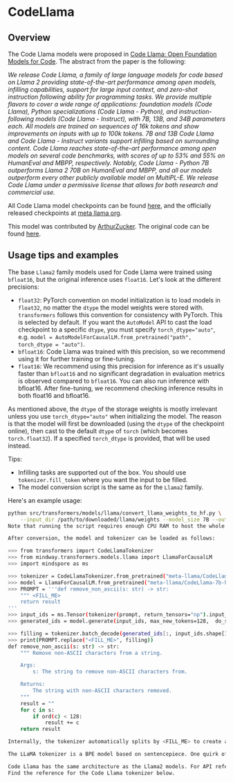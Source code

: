 
# CodeLlama

## Overview

The Code Llama models were proposed in [Code Llama: Open Foundation Models for Code](https://ai.meta.com/research/publications/code-llama-open-foundation-models-for-code/).
The abstract from the paper is the following:

*We release Code Llama, a family of large language models for code based on Llama 2 providing state-of-the-art performance among open models, infilling capabilities, support for large input context, and zero-shot instruction following ability for programming tasks. We provide multiple flavors to cover a wide range of applications: foundation models (Code Llama), Python specializations (Code Llama - Python), and instruction-following models (Code Llama - Instruct), with 7B, 13B, and 34B parameters each. All models are trained on sequences of 16k tokens and show improvements on inputs with up to 100k tokens. 7B and 13B Code Llama and Code Llama - Instruct variants support infilling based on surrounding content. Code Llama reaches state-of-the-art performance among open models on several code benchmarks, with scores of up to 53% and 55% on HumanEval and MBPP, respectively. Notably, Code Llama - Python 7B outperforms Llama 2 70B on HumanEval and MBPP, and all our models outperform every other publicly available model on MultiPL-E. We release Code Llama under a permissive license that allows for both research and commercial use.*

All Code Llama model checkpoints can be found [here](https://huggingface.co/models?search=code_llama), and the officially released checkpoints at [meta llama org](https://huggingface.co/meta-llama).

This model was contributed by [ArthurZucker](https://huggingface.co/ArthurZ). The original code can be found [here](https://github.com/facebookresearch/llama).

## Usage tips and examples

<Tip warning={true}>

The base `Llama2` family models used for Code Llama were trained using `bfloat16`, but the original inference uses `float16`. Let's look at the different precisions:

* `float32`: PyTorch convention on model initialization is to load models in `float32`, no matter the `dtype` the model weights were stored with. `transformers` follows this convention for consistency with PyTorch. This is selected by default. If you want the `AutoModel` API to cast the load checkpoint to a specific `dtype`, you must specify `torch_dtype="auto"`, e.g. `model = AutoModelForCausalLM.from_pretrained("path", torch_dtype = "auto")`.
* `bfloat16`: Code Llama was trained with this precision, so we recommend using it for further training or fine-tuning.
* `float16`: We recommend using this precision for inference as it's usually faster than `bfloat16` and no significant degradation in evaluation metrics is observed compared to `bfloat16`. You can also run inference with bfloat16. After fine-tuning, we recommend checking inference results in both float16 and bfloat16.

As mentioned above, the `dtype` of the storage weights is mostly irrelevant unless you use `torch_dtype="auto"` when initializing the model. The reason is that the model will first be downloaded (using the `dtype` of the checkpoint online), then cast to the default `dtype` of `torch` (which becomes `torch.float32`). If a specified `torch_dtype` is provided, that will be used instead.

</Tip>

Tips:
- Infilling tasks are supported out of the box. You should use `tokenizer.fill_token` where you want the input to be filled.
- The model conversion script is the same as for the `Llama2` family.

Here's an example usage:

```bash
python src/transformers/models/llama/convert_llama_weights_to_hf.py \
    --input_dir /path/to/downloaded/llama/weights --model_size 7B --output_dir /output/path
Note that running the script requires enough CPU RAM to host the whole model in float16 precision (even with the largest version). There are several checkpoints, each containing part of the model weights, so all of them need to be loaded in RAM.

After conversion, the model and tokenizer can be loaded as follows:

>>> from transformers import CodeLlamaTokenizer
>>> from mindway.transformers.models.llama import LlamaForCausalLM
>>> import mindspore as ms 

>>> tokenizer = CodeLlamaTokenizer.from_pretrained("meta-llama/CodeLlama-7b-hf")
>>> model = LlamaForCausalLM.from_pretrained("meta-llama/CodeLlama-7b-hf")
>>> PROMPT = '''def remove_non_ascii(s: str) -> str:
    """ <FILL_ME>
    return result
'''
>>> input_ids = ms.Tensor(tokenizer(prompt, return_tensors="np").input_ids, ms.int32)
>>> generated_ids = model.generate(input_ids, max_new_tokens=128,  do_sample=False).asnumpy()

>>> filling = tokenizer.batch_decode(generated_ids[:, input_ids.shape[1]:], skip_special_tokens = True)[0]
>>> print(PROMPT.replace("<FILL_ME>", filling))
def remove_non_ascii(s: str) -> str:
    """ Remove non-ASCII characters from a string.

    Args:
        s: The string to remove non-ASCII characters from.

    Returns:
        The string with non-ASCII characters removed.
    """
    result = ""
    for c in s:
        if ord(c) < 128:
            result += c
    return result

Internally, the tokenizer automatically splits by <FILL_ME> to create a formatted input string following the original training pattern. This is more robust than preparing the pattern yourself as it avoids very hard-to-debug pitfalls like token glueing. To check how much CPU and GPU memory this model (or others) needs, try this calculator which can help determine those values.

The LLaMA tokenizer is a BPE model based on sentencepiece. One quirk of sentencepiece is that when decoding a sequence, if the first token is the start of a word (e.g., "Banana"), the tokenizer does not prepend the prefix space to the string.

Code Llama has the same architecture as the Llama2 models. For API reference, see the Llama2 documentation page.
Find the reference for the Code Llama tokenizer below.